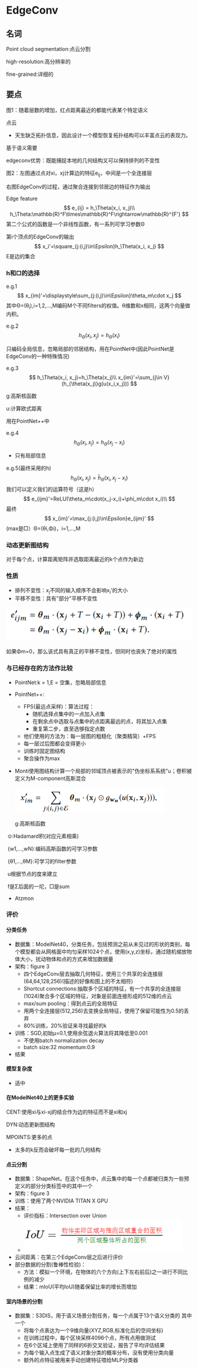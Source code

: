 # EdgeConv

## 名词

Point cloud segmentation:点云分割

high-resolution:高分辨率的

fine-grained:详细的



## 要点

图1：随着层数的增加，红点距离最近的都能代表某个特定语义

点云

- 天生缺乏拓扑信息，因此设计一个模型恢复拓扑结构可以丰富点云的表现力。

基于语义需要

edgeconv优势：既能捕捉本地的几何结构又可以保持排列的不变性

图2：左图通过点对xi，xj计算边的特征e<sub>ij</sub>，中间是一个全连接层

右图EdgeConv的过程，通过聚合连接到邻居边的特征作为输出

Edge feature
$$
e_{ij} = h_\Theta(x_i, x_j)\\
h_\Theta:\mathbb{R}^F\times\mathbb{R}^F\rightarrow\mathbb{R}^{F'}
$$
第二个公式的函数是一个非线性函数，有一系列可学习参数Θ

第i个顶点的EdgeConv的输出
$$
x_i'=\square_{j:(i,j)\in\Epsilon}h_\Theta(x_i, x_j)
$$
E是边的集合

### h和□的选择

e.g.1
$$
x_{im}'=\displaystyle\sum_{j:(i,j)\in\Epsilon}\theta_m\cdot x_j
$$
其中Θ=(θ<sub>i</sub>),i=1,2,...,M编码M个不同filters的权值。θ维数和x相同，这两个向量做内积。

e.g.2
$$
h_\Theta(x_i, x_j)=h_\Theta(x_i)
$$


只编码全局信息，忽略局部的邻居结构，用在PointNet中(因此PointNet是EdgeConv的一种特殊情况)

e.g.3
$$
h_\Theta(x_i, x_j)=h_\Theta(x_j)\\
x_{im}'=\sum_{j\in V}(h_{\theta(x_j)}g(u(x_i,x_j)))
$$

g:高斯核函数

u:计算欧式距离

用在PointNet++中

e.g.4
$$
h_\Theta(x_i, x_j)=h_\Theta(x_j - x_i)
$$

- 只有局部信息

e.g.5(最终采用的h)
$$
h_\Theta(x_i, x_j)=\bar h_\Theta(x_i,x_j - x_i)
$$
我们可以定义我们的运算符号（这是h）
$$
e_{ijm}'=ReLU(\theta_m\cdot(x_j-x_i)+\phi_m\cdot x_i)\\
$$
最终
$$
x_{im}'=\max_{j:(i,j)\in\Epsilon}e_{ijm}'
$$
(max是□）Θ=(θi,Φi)，i=1,...,M

### 动态更新图结构

对于每个点，计算距离矩阵并选取距离最近的k个点作为新边

### 性质

- 排列不变性：x<sub>j</sub>不同的输入顺序不会影响x<sub>i</sub>'的大小
- 平移不变性：具有"部分"平移不变性

![tmp11CD](images/tmp11CD.png)

如果Φm=0，那么该式具有真正的平移不变性，但同时也丧失了绝对的属性

### 与已经存在的方法作比较

- PointNet:k = 1,E = 空集，忽略局部信息

- PointNet++:

  - FPS(最远点采样)：算法过程：
    - 随机选择点集中的一点加入点集
    - 在剩余点中选取与点集中的点距离最远的点，将其加入点集
    - 重复第二步，直至选够指定点数
  - 他们使用的方法为：每一层图的粗糙化（聚类精简）+FPS
  - 每一层过后图都会变得更小
  - 训练时固定图结构
  - 聚合操作为max

- Monti使用图结构计算一个局部的邻域顶点被表示的"伪坐标系系统"u；卷积被定义为M-component高斯混合

  ![tmp55CA](images/tmp55CA.png)

  g:高斯核函数

​	  ⊙:Hadamard积(对应元素相乘)

​	  {w1,...,wN}:编码高斯函数的可学习参数

​	  {θ1,...,θM}:可学习的filter参数

​	  u根据节点的度来建立

​	  f是Σ后面的一坨，□是sum

- Atzmon

### 评价

#### 分类任务

- 数据集：ModelNet40，分类任务，包括预测之前从未见过的形状的类别，每个模型都会从网格面中均匀采样1024个点，使用(x,y,z)坐标，通过随机缩放物体大小，扰动物体和点的方式来增加数据量
- 架构：figure 3
  - 四个EdgeConv层去抽取几何特征，使用三个共享的全连接层(64,64,128,256)(描述的好像和图上的不太相符)
  - Shortcut connections:抽取多个区域的特征，有一个共享的全连接层(1024)聚合多个区域的特征，对象是前面连接形成的512维的点云
  - max/sum pooling：得到点云的全局特征
  - 用两个全连接层(512,256)去变换全局特征，使用了保留可能性为0.5的丢弃
  - 80%训练，20%验证来寻找最好的k
- 训练：SGD,初始μ=0.1,使用余弦退火算法将其降低至0.001
  - 不使用batch normalization decay
  - batch size:32 momentum:0.9
- 结果

#### 模型复杂度

- 适中

#### 在ModelNet40上的更多实验

CENT:使用xi与xi-xj的结合作为边的特征而不是xi和xj

DYN:动态更新图结构

MPOINTS:更多的点

- 太多的k反而会破坏每一批的几何结构

#### 点云分割

- 数据集：ShapeNet。在这个任务中，点云集中的每一个点都被归类为一些预定义的部分分类标签中的其中一个
- 架构：figure 3
- 训练：使用了两个NVIDIA TITAN X GPU
- 结果：
  - 评价指标：Intersection over Union
  - ![tmpC4F2](images/tmpC4F2.png)
- 云间距离：在第三个EdgeConv层之后进行评价
- 部分数据的分割(鲁棒性检验)：
  - 方法：模拟一个环境，在物体的六个方向(上下左右前后)之一进行不同比例的减少
  - 结果：mIoU(平均IoU)随着保留比率的增长而增加

#### 室内场景的分割

- 数据集：S3DIS，用于语义场景分割任务，每一个点属于13个语义分类的 其中一个
  - 将每个点表达为一个9维向量(XYZ,RGB,标准化后的空间坐标)
  - 在训练过程中，每个区块采样4096个点，所有点用做测试
  - 在6个区域上使用了同样的6折交叉验证，报告了平均评估结果
  - 为每个输入点生成了语义对象分类的概率分布，没有使用分类向量
  - 额外的点特征被用来手动创建特征喂给MLP分类器
